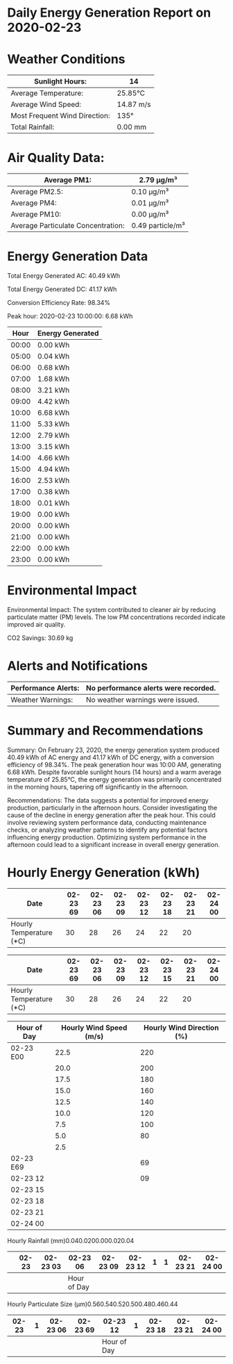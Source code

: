 # Daily Energy Generation Report on 2020-02-23

# Weather Conditions

|Sunlight Hours:|14|
|---|---|
|Average Temperature:|25.85°C|
|Average Wind Speed:|14.87 m/s|
|Most Frequent Wind Direction:|135°|
|Total Rainfall:|0.00 mm|

# Air Quality Data:

|Average PM1:|2.79 μg/m³|
|---|---|
|Average PM2.5:|0.10 μg/m³|
|Average PM4:|0.01 μg/m³|
|Average PM10:|0.00 μg/m³|
|Average Particulate Concentration:|0.49 particle/m³|

# Energy Generation Data

Total Energy Generated AC: 40.49 kWh

Total Energy Generated DC: 41.17 kWh

Conversion Efficiency Rate: 98.34%

Peak hour: 2020-02-23 10:00:00: 6.68 kWh

|Hour|Energy Generated|
|---|---|
|00:00|0.00 kWh|
|05:00|0.04 kWh|
|06:00|0.68 kWh|
|07:00|1.68 kWh|
|08:00|3.21 kWh|
|09:00|4.42 kWh|
|10:00|6.68 kWh|
|11:00|5.33 kWh|
|12:00|2.79 kWh|
|13:00|3.15 kWh|
|14:00|4.66 kWh|
|15:00|4.94 kWh|
|16:00|2.53 kWh|
|17:00|0.38 kWh|
|18:00|0.01 kWh|
|19:00|0.00 kWh|
|20:00|0.00 kWh|
|21:00|0.00 kWh|
|22:00|0.00 kWh|
|23:00|0.00 kWh|

# Environmental Impact

Environmental Impact: The system contributed to cleaner air by reducing particulate matter (PM) levels. The low PM concentrations recorded indicate improved air quality.

CO2 Savings: 30.69 kg

# Alerts and Notifications

|Performance Alerts:|No performance alerts were recorded.|
|---|---|
|Weather Warnings:|No weather warnings were issued.|

# Summary and Recommendations

Summary: On February 23, 2020, the energy generation system produced 40.49 kWh of AC energy and 41.17 kWh of DC energy, with a conversion efficiency of 98.34%. The peak generation hour was 10:00 AM, generating 6.68 kWh. Despite favorable sunlight hours (14 hours) and a warm average temperature of 25.85°C, the energy generation was primarily concentrated in the morning hours, tapering off significantly in the afternoon.

Recommendations: The data suggests a potential for improved energy production, particularly in the afternoon hours. Consider investigating the cause of the decline in energy generation after the peak hour. This could involve reviewing system performance data, conducting maintenance checks, or analyzing weather patterns to identify any potential factors influencing energy production. Optimizing system performance in the afternoon could lead to a significant increase in overall energy generation.

# Hourly Energy Generation (kWh)

|Date|02-23 69|02-23 06|02-23 09|02-23 12|02-23 18|02-23 21|02-24 00|
|---|---|---|---|---|---|---|---|
|Hourly Temperature (*C)|30|28|26|24|22|20| |

|Date|02-23 69|02-23 06|02-23 09|02-23 12|02-23 15|02-23 21|02-24 00|
|---|---|---|---|---|---|---|---|
|Hourly Temperature (*C)|30|28|26|24|22|20| |

|Hour of Day|Hourly Wind Speed (m/s)|Hourly Wind Direction (%)|
|---|---|---|
|02-23 E00|22.5|220|
| |20.0|200|
| |17.5|180|
| |15.0|160|
| |12.5|140|
| |10.0|120|
| |7.5|100|
| |5.0|80|
| |2.5| |
|02-23 E69| |69|
|02-23 12| |09|
|02-23 15| | |
|02-23 18| | |
|02-23 21| | |
|02-24 00| | |

Hourly Rainfall (mm)0.040.0200.000.020.04

| |02-23|02-23 03|02-23 06|02-23 09|02-23 12|1|1|02-23 21|02-24 00|
|---|---|---|---|---|---|---|---|---|---|
| | | |Hour of Day| | | | | | |

Hourly Particulate Size (µm)0.560.540.520.500.480.460.44

|02-23|1|02-23 06|02-23 69|02-23 12|1|02-23 18|02-23 21|02-24 00|
|---|---|---|---|---|---|---|---|---|
| | | | |Hour of Day| | | | |